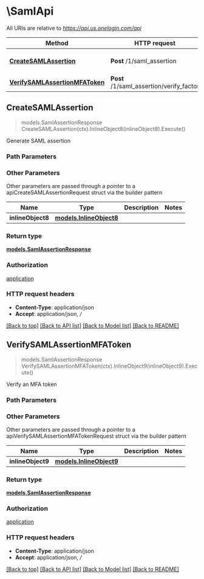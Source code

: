 # \SamlApi

All URIs are relative to *https://api.us.onelogin.com/api*

Method | HTTP request | Description
------------- | ------------- | -------------
[**CreateSAMLAssertion**](SamlApi.md#CreateSAMLAssertion) | **Post** /1/saml_assertion | Generate SAML assertion
[**VerifySAMLAssertionMFAToken**](SamlApi.md#VerifySAMLAssertionMFAToken) | **Post** /1/saml_assertion/verify_factor | Verify an MFA token



## CreateSAMLAssertion

> models.SamlAssertionResponse CreateSAMLAssertion(ctx).InlineObject8(inlineObject8).Execute()

Generate SAML assertion



### Path Parameters



### Other Parameters

Other parameters are passed through a pointer to a apiCreateSAMLAssertionRequest struct via the builder pattern


Name | Type | Description  | Notes
------------- | ------------- | ------------- | -------------
 **inlineObject8** | [**models.InlineObject8**](InlineObject8.md) |  | 

### Return type

[**models.SamlAssertionResponse**](SamlAssertionResponse.md)

### Authorization

[application](../README.md#application)

### HTTP request headers

- **Content-Type**: application/json
- **Accept**: application/json, */*

[[Back to top]](#) [[Back to API list]](../README.md#documentation-for-api-endpoints)
[[Back to Model list]](../README.md#documentation-for-models)
[[Back to README]](../README.md)


## VerifySAMLAssertionMFAToken

> models.SamlAssertionResponse VerifySAMLAssertionMFAToken(ctx).InlineObject9(inlineObject9).Execute()

Verify an MFA token



### Path Parameters



### Other Parameters

Other parameters are passed through a pointer to a apiVerifySAMLAssertionMFATokenRequest struct via the builder pattern


Name | Type | Description  | Notes
------------- | ------------- | ------------- | -------------
 **inlineObject9** | [**models.InlineObject9**](InlineObject9.md) |  | 

### Return type

[**models.SamlAssertionResponse**](SamlAssertionResponse.md)

### Authorization

[application](../README.md#application)

### HTTP request headers

- **Content-Type**: application/json
- **Accept**: application/json, */*

[[Back to top]](#) [[Back to API list]](../README.md#documentation-for-api-endpoints)
[[Back to Model list]](../README.md#documentation-for-models)
[[Back to README]](../README.md)

